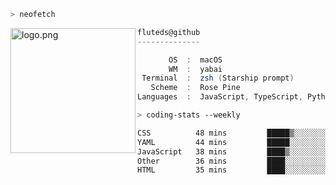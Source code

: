 ```zsh
> neofetch
```

<!--img align="left" src="https://github.com/fluteds.png" alt="logo.png" width="200"/>-->
<img align="left" src="https://external-content.duckduckgo.com/iu/?u=https%3A%2F%2F78.media.tumblr.com%2F975fca5f82161b190efdcaa05ffbd4ec%2Ftumblr_p6q6m9TJF01x3p3jmo1_500.png&f=1&nofb=1" alt="logo.png" width="200"/>

```csharp
fluteds@github
--------------

       OS  :  macOS
       WM  :  yabai
 Terminal  :  zsh (Starship prompt)  
   Scheme  :  Rose Pine  
Languages  :  JavaScript, TypeScript, Python, HTML, CSS  

```

```zsh
> coding-stats --weekly
```

<!--START_SECTION:waka-->

```txt
CSS          48 mins         █████▒░░░░░░░░░░░░░░░░░░░   21.49 %
YAML         44 mins         █████░░░░░░░░░░░░░░░░░░░░   19.95 %
JavaScript   38 mins         ████▒░░░░░░░░░░░░░░░░░░░░   17.34 %
Other        36 mins         ████░░░░░░░░░░░░░░░░░░░░░   16.47 %
HTML         35 mins         ████░░░░░░░░░░░░░░░░░░░░░   15.82 %
```

<!--END_SECTION:waka-->
